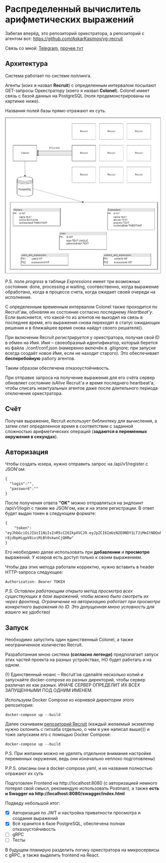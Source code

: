 # Распределенный вычислитель арифметических выражений
Забегая вперёд, это репозиторий оркестратора, а репозиторий с агентом вот: https://github.com/AskarKasimov/yg-recruit

Связь со мной: [Telegram](https://t.me/a_s_k_a_rr), [прочее тут](https://askar.su)

## Архитектура
Система работает по системе поллинга.

Агенты (коих я назвал **Recruit**) с определенным интервалом посылают GET-запросы Оркестратору (коего я назвал **Colonel**).
Colonel имеет связь с базой данных на PostgreSQL (поля продемонстрированы на картинке ниже).

Названия полей базы прямо отражают их суть.

![Иллюстрация](https://github.com/AskarKasimov/yg-colonel/blob/master/scheme.drawio.png)

P.S. поле *progress* в таблице *Expressions* имеет три возможных состояния: done, processing и waiting, соотвественно, когда выражение обработано, когда в процессе счета, когда ожидает своей очереди на исполнение.

С определенным временным интервалом Colonel также проходится по Recruit'ам, обновляя их состояние согласно последнему *Heartbeat'у*. Если выясняется, что какой-то из агентов не выходил на связь в последнее время, его выражения снова переходят в статус ожидающих решения и в ближайшее время снова найдут своего решателя)).

При включении Recruit *регистрируется* у оркестратора, получая свой ID в обмен на *Имя*. Имя – своеобразный идентификатор, который берется из файла ./conf/conf.json (намеренно включён в .gitignore; при запуске всегда создаёт новое *Имя*, если не находит старого). Это обеспечивает **бесперебойную** работу агентов.

Таким образом обеспечена отказоустойчивость. 

При отправке запроса на получение выражения для его счёта сервер обновляет состояние *isAlive* Recruit'а и время последнего heartbeat'а, чтобы списать неактуальных агентов даже после длительного периода отключения оркестратора.

## Счёт

Получая выражение, Recruit использует библиотеку для вычисления, а затем *спит* определенное время в соответствии с заданной сложностью арифметических операций (**задаются в переменных окружения в секундах**).

## Авторизация

Чтобы создать юзера, нужно отправить запрос на /api/v1/register с JSON'ом:
```
{
  "login":"",
  "password":""
}
```
После получения ответа **"OK"** можно отправляться на эндпоинт /api/v1/login с таким же JSON'ом, как и на этапе регистрации. В ответ будет выдан токен в следующем формате:
```
{
    "token": "eyJhbGciOiJIUzI1NiIsInR5cCI6IkpXVCJ9.eyJpZCI6ImUzN2E0NDY1LTJiMmItNDQxMy05MmZlLTQwNmRkZmUxMWMxZiIsImV4cCI6MTcxMzgxMzUxNX0.BTff50lGAuYq-r8jdbpHigpV8iviMiBt0skwnCjQHRw"
}
```
Его необходимо далее использовать при **добавлении** и **просмотре** выражений. У юзеров есть доступ только к своим выражениям.

Чтобы два этих метода работали корректно, нужно вставить в header HTTP-запроса следующее:

```
Authorization: Bearer ТОКЕН
```

*P.S. Оставлен работающим открыто метод просмотра всех существующих в базе выражений, чтобы можно было смотреть их через фронтенд. Ограничение на авторизацию работает при просмотре конкретного выражения по ID. Это допущенная мною условность для вашего же удобства)*

## Запуск

Необходимо запустить один единственный Colonel, а также неограниченное количество Recruit.

Разработанная мною система **(согласно легенде)** предполагает запуск этих частей проекта на разных устройствах, НО будет работать и на одном.

(!) Единственный нюанс – Recruit'ов сделайте несколько копий и запускайте docker-compose из разных директорий, чтобы сервер различал их как разных. ИНАЧЕ СЕРВЕР ОПРЕДЕЛИТ ИХ ВСЕХ ЗАПУЩЕННЫМИ ПОД ОДНИМ ИМЕНЕМ.

Используем Docker Compose из корневой директории этого репозитория:
```
docker-compose up --build
```
Далее скачиваем [репозиторий Recruit](https://github.com/AskarKasimov/yg-recruit) (каждый желаемый экземпляр нужно склонить с гитхаба отдельно, о чем я уже написал выше))) и тоже запускаем его с помощью Docker Compose:
```
docker-compose up --build
```
P.S. При желании можно не уделять отдельное внимание настройке переменных окружения, ведь они изначально неплохо подготовлены)

P.P.S. описаны они в docker-compose.yaml, и их названия полностью отражают их суть

Подготовлен Frontend на http://localhost:8080 (с авторизацией немного потерял свой смысл, рекомендую использовать Postman), а также **есть и Swagger на http://localhost:8080/swagger/index.html**

Подведу небольшой итог:
- [x] Авторизация по JWT и настройка приватности просмотра и создания выражений
- [x] Всё хранится в базе PostgreSQL, обеспечена полная отказоустойчивость
- [ ] gRPC
- [ ] Тесты

В будущем планирую разделить логику оркестратора на микросервисы с gRPC, а также выделить frontend на React.
